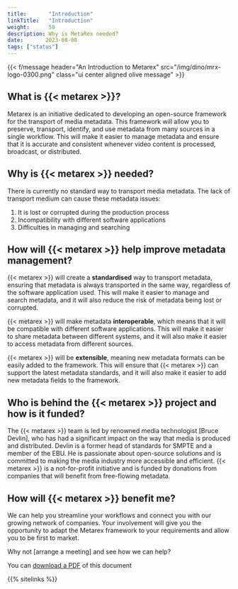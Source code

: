 ```yaml
---
title:       "Introduction"
linkTitle:   "Introduction"
weight:      50
description: Why is MetaRex needed?
date:       2023-08-08
tags: ["status"]
---
```

{{< f/message header="An Introduction to Metarex"
    src="/img/dino/mrx-logo-0300.png" class="ui center aligned olive message"
    >}}

## What is {{< metarex >}}?

Metarex is an initiative dedicated to developing an open-source framework for
the transport of media metadata. This framework will allow you to preserve,
transport, identify, and use metadata from many sources in a single workflow.
This will make it easier to manage metadata and ensure that it is accurate and
consistent whenever video content is processed, broadcast, or distributed.

## Why is {{< metarex >}} needed?

There is currently no standard way to transport media metadata. The lack of
transport medium can cause these metadata issues:

1. It is lost or corrupted during the production process
2. Incompatibility with different software applications
3. Difficulties in managing and searching

## How will {{< metarex >}} help improve metadata management?

{{< metarex >}} will create a **standardised** way to transport metadata,
ensuring that metadata is always transported in the same way, regardless of the
software application used. This will make it easier to manage and search
metadata, and it will also reduce the risk of metadata being lost or corrupted.

{{< metarex >}} will make metadata **interoperable**, which means that it will
be compatible with different software applications. This will make it easier to
share metadata between different systems, and it will also make it easier to
access metadata from different sources.

{{< metarex >}} will be **extensible**, meaning new metadata formats can be
easily added to the framework. This will ensure that {{< metarex >}} can support
the latest metadata standards, and it will also make it easier to add new
metadata fields to the framework.

## Who is behind the {{< metarex >}} project and how is it funded?

The {{< metarex >}} team is led by renowned media technologist [Bruce Devlin],
who has had a significant impact on the way that media is produced and
distributed. Devlin is a former head of standards for SMPTE and a member of the
EBU. He is passionate about open-source solutions and is committed to making the
media industry more accessible and efficient. {{< metarex >}} is a
not-for-profit initiative and is funded by donations from companies that will
benefit from free-flowing metadata.

## How will {{< metarex >}} benefit me?

We can help you streamline your workflows and connect you with our growing
network of companies. Your involvement will give you the opportunity to adapt
the Metarex framework to your requirements and allow you to be first to market.

Why not [arrange a meeting] and see how we can help?

You can [download a PDF](/downloads/introduction-to-metarex.pdf) of this document

{{% sitelinks %}}
